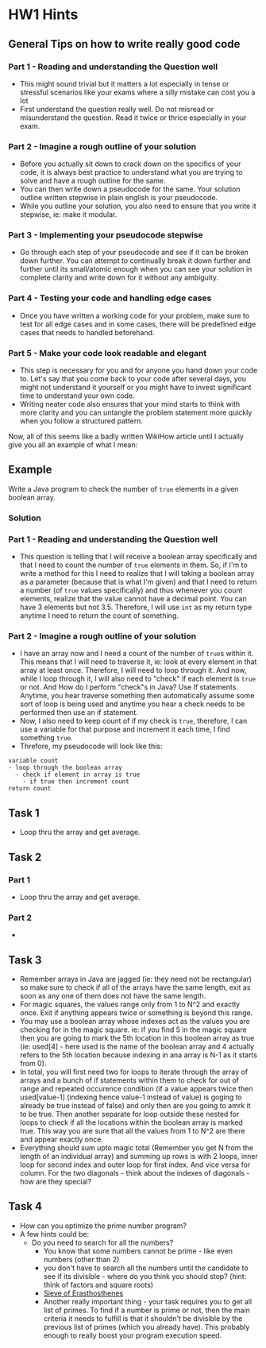 # HW1 Hints

## General Tips on how to write really good code
### Part 1 - Reading and understanding the Question well
- This might sound trivial but it matters a lot especially in tense or stressful scenarios like your exams where a silly mistake can cost you a lot
- First understand the question really well. Do not misread or misunderstand the question. Read it twice or thrice especially in your exam.
### Part 2 - Imagine a rough outline of your solution
- Before you actually sit down to crack down on the specifics of your code, it is always best practice to understand what you are trying to solve and have a rough outline for the same.
- You can then write down a pseudocode for the same. Your solution outline written stepwise in plain english is your pseudocode.
- While you outline your solution, you also need to ensure that you write it stepwise, ie: make it modular.
### Part 3 - Implementing your pseudocode stepwise
- Go through each step of your pseudocode and see if it can be broken down further. You can attempt to continually break it down further and further until its small/atomic enough when you can see your solution in complete clarity and write down for it without any ambiguity.
### Part 4 - Testing your code and handling edge cases
- Once you have written a working code for your problem, make sure to test for all edge cases and in some cases, there will be predefined edge cases that needs to handled beforehand.
### Part 5 - Make your code look readable and elegant
- This step is necessary for you and for anyone you hand down your code to. Let's say that you come back to your code after several days, you might not understand it yourself or you might have to invest significant time to understand your own code.
- Writing neater code also ensures that your mind starts to think with more clarity and you can untangle the problem statement more quickly when you follow a structured pattern.

Now, all of this seems like a badly written WikiHow article until I actually give you all an example of what I mean:

## Example
Write a Java program to check the number of `true` elements in a given boolean array.
### Solution
### Part 1 - Reading and understanding the Question well
- This question is telling that I will receive a boolean array specifically and that I need to count the number of `true` elements in them. So, if I'm to write a method for this I need to realize that I will taking a boolean array as a parameter (because that is what I'm given) and that I need to return a number (of `true` values specifically) and thus whenever you count elements, realize that the value cannot have a decimal point. You can have 3 elements but not 3.5. Therefore, I will use `int` as my return type anytime I need to return the count of something.
### Part 2 - Imagine a rough outline of your solution
- I have an array now and I need a count of the number of `true`s within it. This means that I will need to traverse it, ie: look at every element in that array at least once. Therefore, I will need to loop through it. And now, while I loop through it, I will also need to "check" if each element is `true` or not. And How do I perform "check"s in Java? Use If statements. Anytime, you hear traverse something then automatically assume some sort of loop is being used and anytime you hear a check needs to be performed then use an if statement.
- Now, I also need to keep count of if my check is `true`, therefore, I can use a variable for that purpose and increment it each time, I find something `true`.
- Threfore, my pseudocode will look like this:
```
variable count
- loop through the boolean array
  - check if element in array is true
    - if true then increment count
return count
```


## Task 1
- Loop thru the array and get average.

## Task 2
### Part 1
- Loop thru the array and get average.
### Part 2
- 

## Task 3
- Remember arrays in Java are jagged (ie: they need not be rectangular) so make sure to check if all of the arrays have the same length, exit as soon as any one of them does not have the same length.
- For magic squares, the values range only from 1 to N^2 and exactly once. Exit if anything appears twice or something is beyond this range.
- You may use a boolean array whose indexes act as the values you are checking for in the magic square. ie: if you find 5 in the magic square then you are going to mark the 5th location in this boolean array as true (ie: used[4] - here used is the name of the boolean array and 4 actually refers to the 5th location because indexing in ana array is N-1 as it starts from 0).
- In total, you will first need two for loops to iterate through the array of arrays and a bunch of if statements within them to check for out of range and repeated occurence condition (if a value appears twice then used[value-1] (indexing hence value-1 instead of value) is goging to already be true instead of false) and only then are you going to amrk it to be true. Then another separate for loop outside these nested for loops to check if all the locations within the boolean array is marked true. This way you are sure that all the values from 1 to N^2 are there and appear exactly once.
- Everything should sum upto magic total (Remember you get N from the length of an individual array) and summing up rows is with 2 loops, inner loop for second index and outer loop for first index. And vice versa for column. For the two diagonals - think about the indexes of diagonals - how are they special?

## Task 4
- How can you optimize the prime number program?
- A few hints could be:
  - Do you need to search for all the numbers?
    - You know that some numbers cannot be prime - like even numbers (other than 2)
    - you don't have to search all the numbers until the candidate to see if its divisible - where do you think you should stop? (hint: think of factors and square roots)
    - [Sieve of Erasthosthenes](https://web.nmsu.edu/~pbaggett/Lessons/primeNumbers/primeNumbers.html)
    - Another really important thing - your task requires you to get all list of primes. To find if a number is prime or not, then the main criteria it needs to fulfill is that it shouldn't be divisible by the previous list of primes (which you already have). This probably enough to really boost your program execution speed.
 
